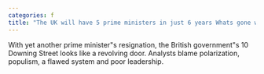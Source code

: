 ```yaml
---
categories: f
title: "The UK will have 5 prime ministers in just 6 years Whats gone wrong"
---
```

With yet another prime minister"s resignation, the British government"s 10 Downing Street looks like a revolving door.  Analysts blame polarization, populism, a flawed system and poor leadership.